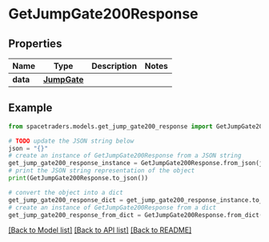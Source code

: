 # GetJumpGate200Response



## Properties

Name | Type | Description | Notes
------------ | ------------- | ------------- | -------------
**data** | [**JumpGate**](JumpGate.md) |  | 

## Example

```python
from spacetraders.models.get_jump_gate200_response import GetJumpGate200Response

# TODO update the JSON string below
json = "{}"
# create an instance of GetJumpGate200Response from a JSON string
get_jump_gate200_response_instance = GetJumpGate200Response.from_json(json)
# print the JSON string representation of the object
print(GetJumpGate200Response.to_json())

# convert the object into a dict
get_jump_gate200_response_dict = get_jump_gate200_response_instance.to_dict()
# create an instance of GetJumpGate200Response from a dict
get_jump_gate200_response_from_dict = GetJumpGate200Response.from_dict(get_jump_gate200_response_dict)
```
[[Back to Model list]](../README.md#documentation-for-models) [[Back to API list]](../README.md#documentation-for-api-endpoints) [[Back to README]](../README.md)


